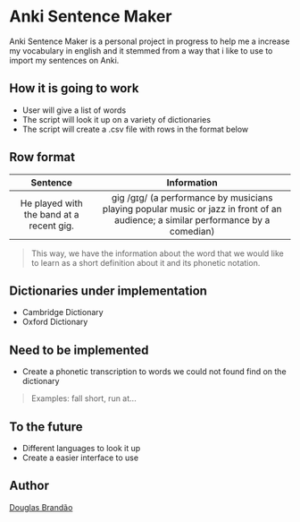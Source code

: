 # Anki Sentence Maker

Anki Sentence Maker is a personal project in progress to help me a increase my vocabulary in english and it stemmed from a way that i like to use to import my sentences on Anki.

## How it is going to work

* User will give a list of words
* The script will look it up on a variety of dictionaries
* The script will create a .csv file with rows in the format below

## Row format

|Sentence|Information|
|:-------------:|:-------------:|
|He played with the band at a recent gig.| gig /ɡɪɡ/ (a performance by musicians playing popular music or jazz in front of an audience; a similar performance by a comedian)|

> This way, we have the information about the word that we would like to learn as a short definition about it and its phonetic notation.

## Dictionaries under implementation

* Cambridge Dictionary
* Oxford Dictionary

## Need to be implemented

* Create a phonetic transcription to words we could not found find on the dictionary
> Examples: fall short, run at...

## To the future

* Different languages to look it up
* Create a easier interface to use

## Author

[Douglas Brandão](https://github.com/douglasbrandao)